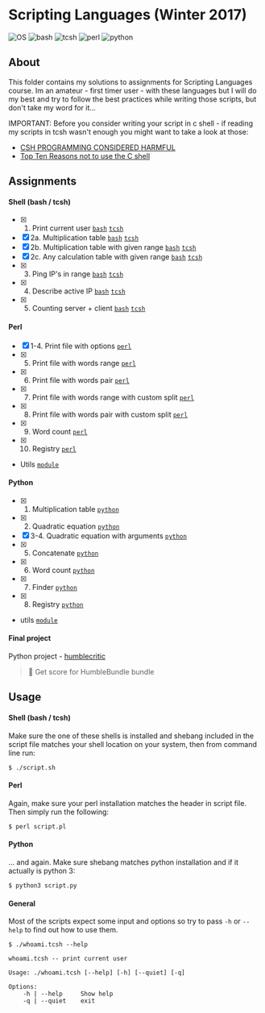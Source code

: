 # Scripting Languages (Winter 2017)
![OS](https://img.shields.io/badge/macOS-v10.13-orange.svg)
![bash](https://img.shields.io/badge/bash-v4.4-green.svg)
![tcsh](https://img.shields.io/badge/tcsh-v6.18.01-blue.svg)
![perl](https://img.shields.io/badge/perl-v5.18.2-red.svg)
![python](https://img.shields.io/badge/python-v3.6.3-blue.svg)

## About

This folder contains my solutions to assignments for Scripting Languages course. Im an amateur - first timer user - with these languages but I will do my best and try to follow the best practices while writing those scripts, but don't take my word for it...

IMPORTANT: Before you consider writing your script in c shell - if reading my scripts in tcsh wasn't enough you might want to take a look at those:
- [CSH PROGRAMMING CONSIDERED HARMFUL](http://www.faqs.org/faqs/unix-faq/shell/csh-whynot/)
- [Top Ten Reasons not to use the C shell](http://www.grymoire.com/unix/CshTop10.txt)

## Assignments

#### Shell (bash / tcsh)

- [x] 1. Print current user [`bash`](shell/whoami.bash) [`tcsh`](shell/whoami.tcsh)
- [x] 2a. Multiplication table [`bash`](shell/multiplication-table.bash) [`tcsh`](shell/multiplication-table.tcsh)
- [x] 2b. Multiplication table with given range [`bash`](shell/multiplication-table-in-range.bash) [`tcsh`](shell/multiplication-table-in-range.tcsh)
- [x] 2c. Any calculation table with given range [`bash`](shell/calculation-table-in-range.bash) [`tcsh`](shell/calculation-table-in-range.tcsh)
- [x] 3. Ping IP's in range [`bash`](shell/ping.bash) [`tcsh`](shell/ping.tcsh)
- [x] 4. Describe active IP [`bash`](shell/ping-and-describe.bash) [`tcsh`](shell/ping-and-describe.tcsh)
- [x] 5. Counting server + client [`bash`](shell/counting-server.bash) [`tcsh`](shell/counting-server.tcsh)

#### Perl

- [x] 1-4. Print file with options [`perl`](perl/print-file.pl)
- [x] 5. Print file with words range [`perl`](perl/print-file-words-range.pl)
- [x] 6. Print file with words pair [`perl`](perl/print-file-words-pair.pl)
- [x] 7. Print file with words range with custom split [`perl`](perl/print-file-words-range-split.pl)
- [x] 8. Print file with words pair with custom split [`perl`](perl/print-file-words-pair-split.pl)
- [x] 9. Word count [`perl`](perl/word-count.pl)
- [x] 10. Registry [`perl`](perl/registry.pl)

+ Utils [`module`](perl/Utils.pm)

#### Python

- [x] 1. Multiplication table [`python`](python/mul-tab.py)
- [x] 2. Quadratic equation [`python`](python/quad-eq.py)
- [x] 3-4. Quadratic equation with arguments [`python`](python/quad-eq-args.py)
- [x] 5. Concatenate [`python`](python/cat.py)
- [x] 6. Word count [`python`](python/word-count.py)
- [x] 7. Finder [`python`](python/finder.py)
- [x] 8. Registry [`python`](python/registry.py)

+ utils [`module`](python/utils.py)

#### Final project

Python project - [humblecritic](https://github.com/witekbobrowski/humblecritic)
> 💯 Get score for HumbleBundle bundle

## Usage

#### Shell (bash / tcsh)

Make sure the one of these shells is installed and shebang included in the script file matches your shell location on your system, then from command line run:

```
$ ./script.sh
```

#### Perl

Again, make sure your perl installation matches the header in script file. Then simply run the following:

```
$ perl script.pl
```

#### Python

... and again. Make sure shebang matches python installation and if it actually is python 3:

```
$ python3 script.py
```

#### General

Most of the scripts expect some input and options so try to pass `-h` or `--help` to find out how to use them.

```
$ ./whoami.tcsh --help

whoami.tcsh -- print current user

Usage: ./whoami.tcsh [--help] [-h] [--quiet] [-q]

Options:
	-h | --help 	Show help
	-q | --quiet 	exit
```
